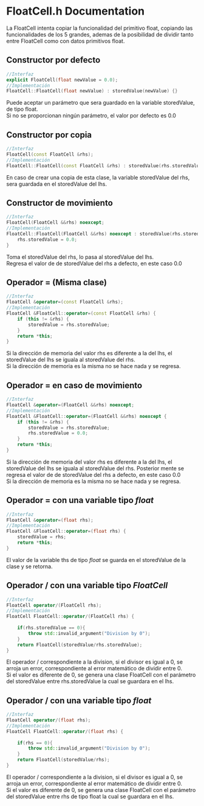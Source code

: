 # FloatCell.h Documentation

La FloatCell intenta copiar la funcionalidad del primitivo float, copiando las funcionalidades de los 5 grandes, ademas de la posibilidad de dividir tanto entre FloatCell como con datos primitivos float.

## Constructor por defecto
```c++
//Interfaz
explicit FloatCell(float newValue = 0.0);
//Implementación
FloatCell::FloatCell(float newValue) : storedValue(newValue) {}
```
Puede aceptar un parámetro que sera guardado en la variable storedValue, de tipo float.<br>
Si no se proporcionan ningún parámetro, el valor por defecto es 0.0<br>

## Constructor por copia
```c++
//Interfaz
FloatCell(const FloatCell &rhs);
//Implementación
FloatCell::FloatCell(const FloatCell &rhs) : storedValue(rhs.storedValue) {}
```
En caso de crear una copia de esta clase, la variable storedValue del rhs, sera guardada en el storedValue del lhs.<br>

## Constructor de movimiento
```c++
//Interfaz
FloatCell(FloatCell &&rhs) noexcept;
//Implementación
FloatCell::FloatCell(FloatCell &&rhs) noexcept : storedValue(rhs.storedValue) {
    rhs.storedValue = 0.0;
}
```
Toma el storedValue del rhs, lo pasa al storedValue del lhs.<br>
Regresa el valor de de storedValue del rhs a defecto, en este caso 0.0<br>

## Operador = (Misma clase)
```c++
//Interfaz
FloatCell &operator=(const FloatCell &rhs);
//Implementación
FloatCell &FloatCell::operator=(const FloatCell &rhs) {
    if (this != &rhs) {
        storedValue = rhs.storedValue;
    }
    return *this;
}
```
Si la dirección de memoria del valor rhs es diferente a la del lhs, el storedValue del lhs se iguala al storedValue del rhs.<br>
Si la dirección de memoria es la misma no se hace nada y se regresa.


## Operador = en caso de movimiento
```c++
//Interfaz
FloatCell &operator=(FloatCell &&rhs) noexcept;
//Implementación
FloatCell &FloatCell::operator=(FloatCell &&rhs) noexcept {
    if (this != &rhs) {
        storedValue = rhs.storedValue;
        rhs.storedValue = 0.0;
    }
    return *this;
}
```

Si la dirección de memoria del valor rhs es diferente a la del lhs, el storedValue del lhs se iguala al storedValue del rhs. Posterior mente se regresa el valor de de storedValue del rhs a defecto, en este caso 0.0 <br>
Si la dirección de memoria es la misma no se hace nada y se regresa.

## Operador = con una variable tipo *float*
```c++
//Interfaz
FloatCell &operator=(float rhs);
//Implementación
FloatCell &FloatCell::operator=(float rhs) {
    storedValue = rhs;
    return *this;
}
```
El valor de la variable ths de tipo *float* se guarda en el storedValue de la clase y se retorna.<br>

## Operador / con una variable tipo *FloatCell*
```c++
//Interfaz
FloatCell operator/(FloatCell rhs);
//Implementación
FloatCell FloatCell::operator/(FloatCell rhs) {
    
    if(rhs.storedValue == 0){
        throw std::invalid_argument("Division by 0");
    }
    return FloatCell(storedValue/rhs.storedValue);
}
```
El operador / correspondiente a la division, si el divisor es igual a 0, se arroja un error, correspondiente al error matemático de dividir entre 0.<br>
Si el valor es diferente de 0, se genera una clase FloatCell con el parámetro del storedValue entre rhs.storedValue la cual se guardara en el lhs.<br>

## Operador / con una variable tipo *float*
```c++
//Interfaz
FloatCell operator/(float rhs);
//Implementación
FloatCell FloatCell::operator/(float rhs) {
    
    if(rhs == 0){
        throw std::invalid_argument("Division by 0");
    }
    return FloatCell(storedValue/rhs);
}
```

El operador / correspondiente a la division, si el divisor es igual a 0, se arroja un error, correspondiente al error matemático de dividir entre 0.<br>
Si el valor es diferente de 0, se genera una clase FloatCell con el parámetro del storedValue entre rhs de tipo float la cual se guardara en el lhs.